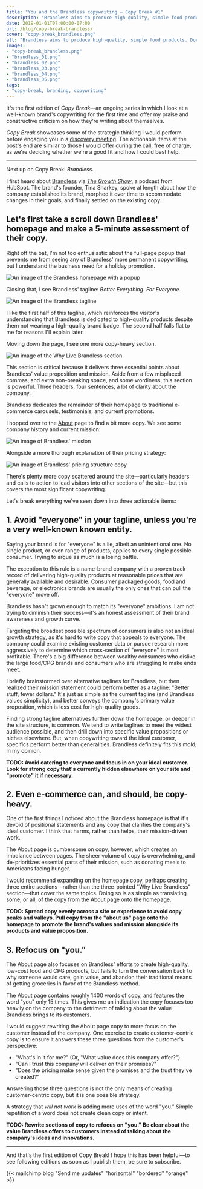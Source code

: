 ```yaml
---
title: "You and the Brandless copywriting — Copy Break #1"
description: "Brandless aims to produce high-quality, simple food products. Does their copywriting follow the same formula?"
date: 2019-01-01T07:00:00-07:00
url: /blog/copy-break-brandless/
cover: "copy-break_brandless.png"
alt: "Brandless aims to produce high-quality, simple food products. Does their copywriting follow the same formula?"
images:
- "copy-break_brandless.png"
- "brandless_01.png"
- "brandless_02.png"
- "brandless_03.png"
- "brandless_04.png"
- "brandless_05.png"
tags:
- "copy-break, branding, copywriting"
---
```


It's the first edition of *Copy Break*—an ongoing series in which I look at a well-known brand's copywriting for the first time and offer my praise and constructive criticism on how they're writing about themselves.

*Copy Break* showcases some of the strategic thinking I would perform before engaging you in a [discovery meeting](https://calendly.com/nurse-media/introductions). The actionable items at the post's end are similar to those I would offer during the call, free of charge, as we're deciding whether we're a good fit and how I could best help.

---

Next up on Copy Break: *Brandless*.

I first heard about [Brandless](https://brandless.com/) via [*The Growth Show*](https://www.hubspot.com/podcasts/the-growth-show), a podcast from HubSpot. The brand's founder, Tina Sharkey, spoke at length about how the company established its brand, morphed it over time to accommodate changes in their goals, and finally settled on the existing copy.


## Let's first take a scroll down Brandless' homepage and make a 5-minute assessment of their copy.

Right off the bat, I'm not too enthusiastic about the full-page popup that prevents me from seeing any of Brandless' more permanent copywriting, but I understand the business need for a holiday promotion.

![An image of the Brandless homepage with a popup](brandless_01.png "An image of the Brandless homepage with a popup")

Closing that, I see Brandless' tagline: *Better Everything. For Everyone.*

![An image of the Brandless tagline](brandless_02.png "An image of the Brandless tagline")

I like the first half of this tagline, which reinforces the visitor's understanding that Brandless is dedicated to high-quality products despite them not wearing a high-quality brand badge. The second half falls flat to me for reasons I'll explain later.

Moving down the page, I see one more copy-heavy section.

![An image of the Why Live Brandless section](brandless_03.png "An image of the Why Live Brandless section")

This section is critical because it delivers three essential points about Brandless' value proposition and mission. Aside from a few misplaced commas, and extra non-breaking space, and some wordiness, this section is powerful. Three headers, four sentences, a lot of clarity about the company.

Brandless dedicates the remainder of their homepage to traditional e-commerce carousels, testimonials, and current promotions.

I hopped over to the [About](https://brandless.com/about) page to find a bit more copy. We see some company history and current mission:

![An image of Brandless' mission](brandless_04.png "An image of Brandless' mission")

Alongside a more thorough explanation of their pricing strategy:

![An image of Brandless' pricing structure copy](brandless_05.png "An image of Brandless' pricing structure copy")

There's plenty more copy scattered around the site—particularly headers and calls to action to lead visitors into other sections of the site—but this covers the most significant copywriting.

Let's break everything we've seen down into three actionable items:


## 1. Avoid "everyone" in your tagline, unless you're a very well-known known entity.

Saying your brand is for "everyone" is a lie, albeit an unintentional one. No single product, or even range of products, applies to every single possible consumer. Trying to argue as much is a losing battle.

The exception to this rule is a name-brand company with a proven track record of delivering high-quality products at reasonable prices that are generally available and desirable. Consumer packaged goods, food and beverage, or electronics brands are usually the only ones that can pull the "everyone" move off.

Brandless hasn't grown enough to match its "everyone" ambitions. I am not trying to diminish their success—it's an honest assessment of their brand awareness and growth curve.

Targeting the broadest possible spectrum of consumers is also not an ideal growth strategy, as it's hard to write copy that appeals to everyone. The company could examine existing customer data or pursue research more aggressively to determine which cross-section of "everyone" is most profitable. There's a big difference between wealthy consumers who dislike the large food/CPG brands and consumers who are struggling to make ends meet.

I briefly brainstormed over alternative taglines for Brandless, but then realized their mission statement could perform better as a tagline: "Better stuff, fewer dollars." It's just as simple as the current tagline (and Brandless values simplicity), and better conveys the company's primary value proposition, which is less cost for high-quality goods.

Finding strong tagline alternatives further down the homepage, or deeper in the site structure, is common. We tend to write taglines to meet the widest audience possible, and then drill down into specific value propositions or niches elsewhere. But, when copywriting toward the ideal customer, specifics perform better than generalities. Brandless definitely fits this mold, in my opinion.

**TODO: Avoid catering to everyone and focus in on your ideal customer. Look for strong copy that's currently hidden elsewhere on your site and "promote" it if necessary.**


## 2. Even e-commerce can, and should, be copy-heavy.

One of the first things I noticed about the Brandless homepage is that it's devoid of positional statements and any copy that clarifies the company's ideal customer. I think that harms, rather than helps, their mission-driven work.

The About page is cumbersome on copy, however, which creates an imbalance between pages. The sheer volume of copy is overwhelming, and de-prioritizes essential parts of their mission, such as donating meals to Americans facing hunger.

I would recommend expanding on the homepage copy, perhaps creating three entire sections—rather than the three-pointed "Why Live Brandless" section—that cover the same topics. Doing so is as simple as translating some, or all, of the copy from the About page onto the homepage.

**TODO: Spread copy evenly across a site or experience to avoid copy peaks and valleys. Pull copy from the "about us" page onto the homepage to promote the brand's values and mission alongside its products and value proposition.**


## 3. Refocus on "you."

The About page also focuses on Brandless' efforts to create high-quality, low-cost food and CPG products, but fails to turn the conversation back to why someone would care, gain value, and abandon their traditional means of getting groceries in favor of the Brandless method.

The About page contains roughly 1400 words of copy, and features the word "you" only 15 times. This gives me an indication the copy focuses too heavily on the company to the detriment of talking about the value Brandless brings to its customers.

I would suggest rewriting the About page copy to more focus on the customer instead of the company. One exercise to create customer-centric copy is to ensure it answers these three questions from the customer's perspective:

- "What's in it for me?" (Or, "What value does this company offer?")
- "Can I trust this company will deliver on their promises?"
- "Does the pricing make sense given the promises and the trust they've created?"

Answering those three questions is not the only means of creating customer-centric copy, but it is one possible strategy.

A strategy that *will not work* is adding more uses of the word "you." Simple repetition of a word does not create clean copy or intent.

**TODO: Rewrite sections of copy to refocus on "you." Be clear about the value Brandless offers to customers instead of talking about the company's ideas and innovations.**

---

And that's the first edition of Copy Break! I hope this has been helpful—to see following editions as soon as I publish them, be sure to subscribe.

{{< mailchimp blog "Send me updates" "horizontal" "bordered" "orange" >}}

